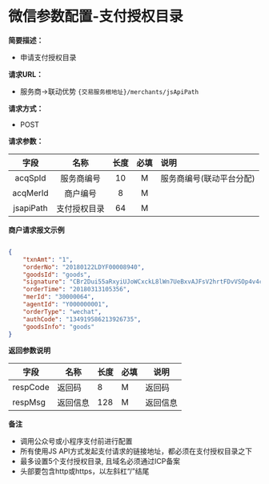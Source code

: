 # 微信参数配置-支付授权目录

**简要描述：** 
- 申请支付授权目录


**请求URL：** 
- 服务商->联动优势
`{交易服务根地址}/merchants/jsApiPath`

**请求方式：**
- POST 

**请求参数：** 


|	字段	 |	名称	  |	长度  	|	必填  	|	说明	  |
|:--------:|:--------:|:--------:|:--------:|:--------|
|	acqSpId	|	服务商编号	|	10	|	M	|	服务商编号(联动平台分配)	|
|	acqMerId 	|	商户编号	|	8	|	M	|	 	|
|	jsapiPath 	|	支付授权目录	|	64	|	M	|	 	|


 **商户请求报文示例**

```json

{
	"txnAmt": "1",
	"orderNo": "20180122LDYF00008940",
	"goodsId": "goods",
	"signature": "CBr2Dui55aRxyiUJoWCxckL8lWn7UeBxvAJFsV2hrtFDvVSOp4v4cgUPc1Nk3e1d+oitAhi9b3AAVSoAuEWV0fKKIQRwYTSPTzLbX9fLXq2KE423Km5GW5HWqpN8+guCH1UUpSlNVzVYax9h5D/n2YSWv/g6KWZYye+kEP8K3rA=",
	"orderTime": "20180313105356",
	"merId": "30000064",
	"agentId": "Y000000001",
	"orderType": "wechat",
	"authCode": "134919586213926735",
	"goodsInfo": "goods"
}

```

 **返回参数说明** 

|	字段	|	名称	|	长度	|	必填	|	说明	|
|--------|-------|--------|--------|--------|
|	respCode	|	返回码	|	8	|	M	|	返回码	|
|	respMsg	|	返回信息	|	128	|	M	|	返回信息	|


**备注** 

- 调用公众号或小程序支付前进行配置
- 所有使用JS API方式发起支付请求的链接地址，都必须在支付授权目录之下
- 最多设置5个支付授权目录, 且域名必须通过ICP备案
- 头部要包含http或https，以左斜杠“/”结尾
